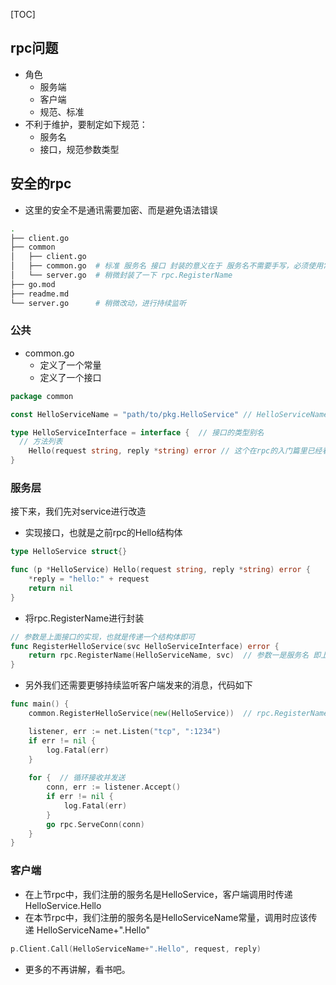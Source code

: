 [TOC]

## rpc问题

- 角色
  - 服务端
  - 客户端
  - 规范、标准
- 不利于维护，要制定如下规范：
  - 服务名
  - 接口，规范参数类型

## 安全的rpc

- 这里的安全不是通讯需要加密、而是避免语法错误

```bash
.
├── client.go
├── common
│   ├── client.go
│   ├── common.go  # 标准 服务名 接口 封装的意义在于 服务名不需要手写，必须使用常量
│   └── server.go  # 稍微封装了一下 rpc.RegisterName
├── go.mod
├── readme.md
└── server.go      # 稍微改动，进行持续监听
```

### 公共

- common.go
  - 定义了一个常量
  - 定义了一个接口

```go
package common

const HelloServiceName = "path/to/pkg.HelloService" // HelloServiceName 服务名

type HelloServiceInterface = interface {  // 接口的类型别名
  // 方法列表
	Hello(request string, reply *string) error // 这个在rpc的入门篇里已经看过了
}
```

### 服务层

接下来，我们先对service进行改造

- 实现接口，也就是之前rpc的Hello结构体

```go
type HelloService struct{}

func (p *HelloService) Hello(request string, reply *string) error {
	*reply = "hello:" + request
	return nil
}
```

- 将rpc.RegisterName进行封装

```go
// 参数是上面接口的实现，也就是传递一个结构体即可
func RegisterHelloService(svc HelloServiceInterface) error {
	return rpc.RegisterName(HelloServiceName, svc)  // 参数一是服务名 即上面的常量
}
```

- 另外我们还需要更够持续监听客户端发来的消息，代码如下

```go
func main() {
	common.RegisterHelloService(new(HelloService))  // rpc.RegisterName 封装注册

	listener, err := net.Listen("tcp", ":1234")
	if err != nil {
		log.Fatal(err)
	}
	
	for {  // 循环接收并发送
		conn, err := listener.Accept()
		if err != nil {
			log.Fatal(err)
		}
		go rpc.ServeConn(conn)
	}
}
```

### 客户端

- 在上节rpc中，我们注册的服务名是HelloService，客户端调用时传递HelloService.Hello
- 在本节rpc中，我们注册的服务名是HelloServiceName常量，调用时应该传递 HelloServiceName+".Hello"

```go
p.Client.Call(HelloServiceName+".Hello", request, reply)
```

- 更多的不再讲解，看书吧。